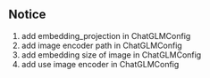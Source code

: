## Notice
1. add embedding_projection in ChatGLMConfig
2. add image encoder path in ChatGLMConfig
3. add embedding size of image in ChatGLMConfig
4. add use image encoder in ChatGLMConfig
